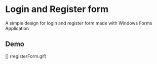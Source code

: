 # Login and Register form
A simple design for login and register form made with Windows Forms Application

## Demo
[] (registerForm.gif)
